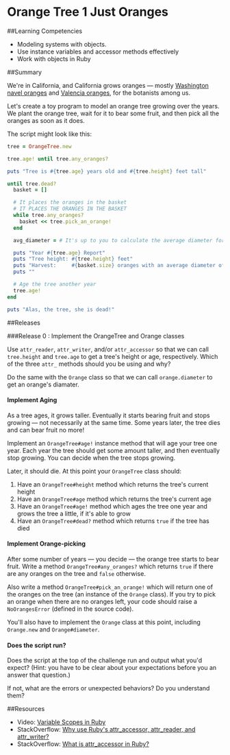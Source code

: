 # Orange Tree 1 Just Oranges 
 
##Learning Competencies 

* Modeling systems with objects.
* Use instance variables and accessor methods effectively
* Work with objects in Ruby

##Summary 

 We're in California, and California grows oranges &mdash; mostly [Washington navel oranges](http://en.wikipedia.org/wiki/Orange_%28fruit%29#Navel_oranges) and [Valencia oranges](http://en.wikipedia.org/wiki/Valencia_orange), for the botanists among us.

Let's create a toy program to model an orange tree growing over the years.  We plant the orange tree, wait for it to bear some fruit, and then pick all the oranges as soon as it does.

The script might look like this:

```ruby
tree = OrangeTree.new

tree.age! until tree.any_oranges?

puts "Tree is #{tree.age} years old and #{tree.height} feet tall"

until tree.dead?
  basket = []

  # It places the oranges in the basket
  # IT PLACES THE ORANGES IN THE BASKET
  while tree.any_oranges?
    basket << tree.pick_an_orange!
  end

  avg_diameter = # It's up to you to calculate the average diameter for this harvest.

  puts "Year #{tree.age} Report"
  puts "Tree height: #{tree.height} feet"
  puts "Harvest:     #{basket.size} oranges with an average diameter of #{avg_diameter} inches"
  puts ""

  # Age the tree another year
  tree.age!
end

puts "Alas, the tree, she is dead!"
```

##Releases

###Release 0 : Implement the OrangeTree and Orange classes

Use `attr_reader`, `attr_writer`, and/or `attr_accessor` so that we can call `tree.height` and `tree.age` to get a tree's height or age, respectively.  Which of the three `attr_` methods should you be using and why?

Do the same with the `Orange` class so that we can call `orange.diameter` to get an orange's diamater.

#### Implement Aging

As a tree ages, it grows taller.  Eventually it starts bearing fruit and stops growing &mdash; not necessarily at the same time.  Some years later, the tree dies and can bear fruit no more!

Implement an `OrangeTree#age!` instance method that will age your tree one year.  Each year the tree should get some amount taller, and then eventually stop growing.  You can decide when the tree stops growing.

Later, it should die.  At this point your `OrangeTree` class should:

1. Have an `OrangeTree#height` method which returns the tree's current height
2. Have an `OrangeTree#age` method which returns the tree's current age
3. Have an `OrangeTree#age!` method which ages the tree one year and grows the tree a little, if it's able to grow
4. Have an `OrangeTree#dead?` method which returns `true` if the tree has died

#### Implement Orange-picking

After some number of years &mdash; you decide &mdash; the orange tree starts to bear fruit.  Write a method `OrangeTree#any_oranges?` which returns `true` if there are any oranges on the tree and `false` otherwise.

Also write a method `OrangeTree#pick_an_orange!` which will return one of the oranges on the tree (an instance of the `Orange` class).  If you try to pick an orange when there are no oranges left, your code should raise a `NoOrangesError` (defined in the source code).

You'll also have to implement the `Orange` class at this point, including `Orange.new` and `Orange#diameter`.

#### Does the script run?

Does the script at the top of the challenge run and output what you'd expect?  (Hint: you have to be clear about your expectations before you an answer that question.)

If not, what are the errors or unexpected behaviors?  Do you understand them? 

<!-- ##Optimize Your Learning  -->

##Resources

* Video: [Variable Scopes in Ruby](http://www.youtube.com/watch?v=iLxKNUFHAnY)
* StackOverflow: [Why use Ruby's attr_accessor, attr_reader, and attr_writer?](http://stackoverflow.com/questions/5046831/why-use-rubys-attr-accessor-attr-reader-and-attr-writer)
* StackOverflow: [What is attr_accessor in Ruby?](http://stackoverflow.com/questions/4370960/what-is-attr-accessor-in-ruby)
